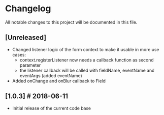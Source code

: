 # Changelog
All notable changes to this project will be documented in this file.

## [Unreleased]
- Changed listener logic of the form context to make it usable in more use cases:
  - context.registerListener now needs a callback function as second parameter
  - the listener callback will be called with fieldName, eventName and eventArgs (added eventName)
- Added onChange and onBlur callback to Field

## [1.0.3] # 2018-06-11
- Initial release of the current code base
